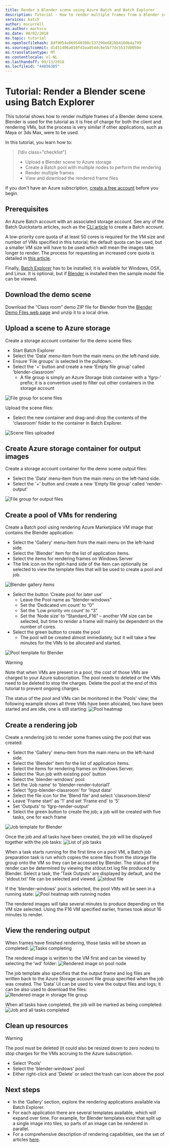 ```yaml
---
title: Render a Blender scene using Azure Batch and Batch Explorer
description: Tutorial - How to render multiple frames from a Blender scene using Azure Batch and the Batch Explorer client application
services: batch
author: mscurrell
ms.author: markscu
ms.date: 08/02/2018
ms.topic: tutorial
ms.openlocfilehash: 8df9054e069540398c137290e682bb4160b4a799
ms.sourcegitcommit: d1451406a010fd3aa854dc8e5b77dc5537d8050e
ms.translationtype: MT
ms.contentlocale: nl-NL
ms.lasthandoff: 09/13/2018
ms.locfileid: "44856385"
---
```

# <a name="tutorial-render-a-blender-scene-using-batch-explorer"></a>Tutorial: Render a Blender scene using Batch Explorer

This tutorial shows how to render multiple frames of a Blender demo scene. Blender is used for the tutorial as it is free of charge for both the client and rendering VMs, but the process is very similar if other applications, such as Maya or 3ds Max, were to be used.

In this tutorial, you learn how to:
> [!div class="checklist"]
> * Upload a Blender scene to Azure storage
> * Create a Batch pool with multiple nodes to perform the rendering
> * Render multiple frames
> * View and download the rendered frame files

If you don't have an Azure subscription, [create a free account](https://azure.microsoft.com/free/) before you begin.

## <a name="prerequisites"></a>Prerequisites

An Azure Batch account with an associated storage account.  See any of the Batch Quickstarts articles, such as the [CLI article](https://docs.microsoft.com/azure/batch/quick-create-cli) to create a Batch account.

A low-priority core quota of at least 50 cores is required for the VM size and number of VMs specified in this tutorial; the default quota can be used, but a smaller VM size will have to be used which will mean the images take longer to render. The process for requesting an increased core quota is detailed in [this article](https://docs.microsoft.com/azure/batch/batch-quota-limit).

Finally, [Batch Explorer](https://azure.github.io/BatchExplorer/) has to be installed; it is available for Windows, OSX, and Linux. It is optional, but if [Blender](https://www.blender.org/download/) is installed then the sample model file can be viewed.

## <a name="download-the-demo-scene"></a>Download the demo scene

Download the “Class room” demo ZIP file for Blender from the [Blender Demo Files web page](https://www.blender.org/download/demo-files/) and unzip it to a local drive.

## <a name="upload-a-scene-to-azure-storage"></a>Upload a scene to Azure storage

Create a storage account container for the demo scene files:

* Start Batch Explorer
* Select the 'Data' menu-item from the main menu on the left-hand side.
* Ensure 'File groups' is selected in the pulldown.
* Select the '+' button and create a new 'Empty file group' called 'blender-classroom'
  * A file group is simply an Azure Storage blob container with a 'fgrp-' prefix; it is a convention used to filter out other containers in the storage account

![File group for scene files](./media/tutorial-rendering-batchexplorer-blender/batch_explorer_scene_filegroup.png)

Upload the scene files:

* Select the new container and drag-and-drop the contents of the 'classroom' folder to the container in Batch Explorer.

![Scene files uploaded](./media/tutorial-rendering-batchexplorer-blender/batch_explorer_scene_filegroup_uploaded.png)

## <a name="create-azure-storage-container-for-output-images"></a>Create Azure storage container for output images

Create a storage account container for the demo scene output files:

* Select the 'Data' menu-item from the main menu on the left-hand side.
* Select the '+' button and create a new 'Empty file group' called 'render-output'

![File group for output files](./media/tutorial-rendering-batchexplorer-blender/batch_explorer_output_filegroup.png)

## <a name="create-a-pool-of-vms-for-rendering"></a>Create a pool of VMs for rendering

Create a Batch pool using rendering Azure Marketplace VM image that contains the Blender application:

* Select the 'Gallery' menu-item from the main menu on the left-hand side.
* Select the 'Blender' item for the list of application items.
* Select the items for rendering frames on Windows Server
* The link icon on the right-hand side of the item can optionally be selected to view the template files that will be used to create a pool and job.

![Blender gallery items](./media/tutorial-rendering-batchexplorer-blender/batch_explorer_gallery_item.png)

* Select the button ‘Create pool for later use’
  * Leave the Pool name as “blender-windows”
  * Set the ‘Dedicated vm count’ to “0”
  * Set the ‘Low priority vm count’ to “3”
  * Set the ‘Node size’ to “Standard_F16” – another VM size can be selected, but time to render a frame will mainly be dependent on the number of cores.
* Select the green button to create the pool
  * The pool will be created almost immediately, but it will take a few minutes for the VMs to be allocated and started.

![Pool template for Blender](./media/tutorial-rendering-batchexplorer-blender/batch_explorer_pool_template.png)

> [!WARNING]
> Note that when VMs are present in a pool, the cost of those VMs are charged to your Azure subscription. The pool needs to deleted or the VMs need to be deleted to stop the charges. Delete the pool at the end of this tutorial to prevent ongoing charges.

The status of the pool and VMs can be monitored in the 'Pools' view; the following example shows all three VMs have been allocated, two have been started and are idle, one is still starting: ![Pool heatmap](./media/tutorial-rendering-batchexplorer-blender/batch_explorer_pool_heatmap.png)

## <a name="create-a-rendering-job"></a>Create a rendering job

Create a rendering job to render some frames using the pool that was created:
* Select the 'Gallery' menu-item from the main menu on the left-hand side.
* Select the 'Blender' item for the list of application items.
* Select the items for rendering frames on Windows Server.
* Select the 'Run job with existing pool' button
* Select the 'blender-windows' pool
* Set the 'Job name' to 'blender-render-tutorial1'
* Select 'fgrp-blender-classroom' for 'Input data'
* Select the file icon for the 'Blend file' and select 'classroom.blend'
* Leave 'Frame start' as '1' and set 'Frame end' to '5'
* Set 'Outputs' to 'fgrp-render-output'
* Select the green button to create the job; a job will be created with five tasks, one for each frame

![Job template for Blender](./media/tutorial-rendering-batchexplorer-blender/batch_explorer_job_template.png)

Once the job and all tasks have been created, the job will be displayed together with the job tasks: ![List of job tasks](./media/tutorial-rendering-batchexplorer-blender/batch_explorer_task_list.png)

When a task starts running for the first time on a pool VM, a Batch job preparation task is run which copies the scene files from the storage file group onto the VM so they can be accessed by Blender.
The status of the render can be determined by viewing the stdout.txt log file produced by Blender.  Select a task, the 'Task Outputs' are displayed by default, and the 'stdout.txt' file can be selected and viewed.
![stdout file](./media/tutorial-rendering-batchexplorer-blender/batch_explorer_stdout.png)

If the 'blender-windows' pool is selected, the pool VMs will be seen in a running state: ![Pool heatmap with running nodes](./media/tutorial-rendering-batchexplorer-blender/batch_explorer_pool_heatmap_running.png)

The rendered images will take several minutes to produce depending on the VM size selected.  Using the F16 VM specified earlier, frames took about 16 minutes to render.

## <a name="view-the-rendering-output"></a>View the rendering output

When frames have finished rendering, those tasks will be shown as completed: ![Tasks completing](./media/tutorial-rendering-batchexplorer-blender/batch_explorer_tasks_complete.png)

The rendered image is written to the VM first and can be viewed by selecting the 'wd' folder: ![Rendered image on pool node](./media/tutorial-rendering-batchexplorer-blender/batch_explorer_output_image.png)

The job template also specifies that the output frame and log files are written back to the Azure Storage account file group specified when the job was created.  The 'Data' UI can be used to view the output files and logs; it can be also used to download the files: ![Rendered image in storage file group](./media/tutorial-rendering-batchexplorer-blender/batch_explorer_output_image_storage.png)

When all tasks have completed, the job will be marked as being completed: ![Job and all tasks completed](./media/tutorial-rendering-batchexplorer-blender/batch_explorer_job_alltasks_complete.png)

## <a name="clean-up-resources"></a>Clean up resources

> [!WARNING]
> The pool must be deleted (it could also be resized down to zero nodes) to stop charges for the VMs accruing to the Azure subscription.

* Select 'Pools'
* Select the 'blender-windows' pool
* Either right-click and 'Delete' or select the trash can icon above the pool

## <a name="next-steps"></a>Next steps
* In the ‘Gallery’ section, explore the rendering applications available via Batch Explorer.
* For each application there are several templates available, which will expand over time.  For example, for Blender templates exist that split up a single image into tiles, so parts of an image can be rendered in parallel.
* For a comprehensive description of rendering capabilities, see the set of articles [here](https://docs.microsoft.com/azure/batch/batch-rendering-service).
